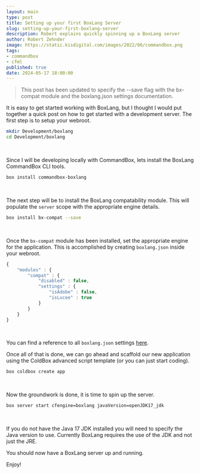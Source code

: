 ```yaml
---
layout: main
type: post
title: Setting up your first BoxLang Server
slug: setting-up-your-first-boxlang-server
description: Robert explains quickly spinning up a BoxLang server
author: Robert Zehnder
image: https://static.kisdigital.com/images/2022/06/commandbox.png
tags: 
- commandbox
- cfml
published: true
date: 2024-05-17 18:00:00
---
```

> This post has been updated to specify the --save flag with the bx-compat module and the boxlang.json settings documentation.

It is easy to get started working with BoxLang, but I thought I would put together a quick post on how to get started with a development server. The first step is to setup your webroot.

```bash
mkdir Development/boxlang
cd Development/boxlang
```

<br>

Since I will be developing locally with CommandBox, lets install the BoxLang CommandBox CLI tools.

```bash
box install commandbox-boxlang
```

<br>

The next step will be to install the BoxLang compatability module. This will populate the `server` scope with the appropriate engine details.

```bash
box install bx-compat --save
```

<br>

Once the `bx-compat` module has been installed, set the appropriate engine for the application. This is accomplished by creating `boxlang.json` inside your webroot.

```js
{
	"modules" : {
		"compat" : {
			"disabled" : false,
			"settings" : {
				"isAdobe" : false,
				"isLucee" : true
			}
		}
	}
}
```

<br>

You can find a reference to all `boxlang.json` settings [here](https://boxlang.ortusbooks.com/runtime/configuration).

Once all of that is done, we can go ahead and scaffold our new application using the ColdBox advanced script template (or you can just start coding).

```bash
box coldbox create app
```

<br>

Now the groundwork is done, it is time to spin up the server.

```bash
box server start cfengine=boxlang javaVersion=openJDK17_jdk
```

<br>

If you do not have the Java 17 JDK installed you will need to specify the Java version to use. Currently BoxLang requires the use of the JDK and not just the JRE.

You should now have a BoxLang server up and running.

Enjoy!
